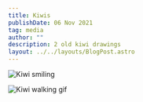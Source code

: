 ```yaml
---
title: Kiwis
publishDate: 06 Nov 2021
tag: media
author: ""
description: 2 old kiwi drawings
layout: ../../layouts/BlogPost.astro
---
```



![Kiwi smiling](/assets/blog/16.png "Kiwi smiling")

![Kiwi walking gif](/assets/blog/kiwi2.gif "Kiwi walking gif")